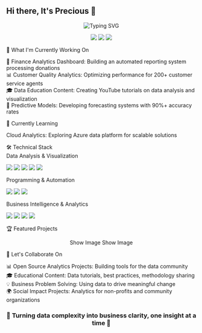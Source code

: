 ## Hi there, It's Precious 👋

<div align="center">
  <img src="https://readme-typing-svg.herokuapp.com?font=Fira+Code&pause=1000&color=2E9EF7&center=true&vCenter=true&width=435&lines=Data+Analyst+%7C+Business+Intelligence;Turning+Data+into+Actionable+Insights;4%2B+Years+in+Analytics+%26+Optimization;Power+BI+Certified+Professional" alt="Typing SVG" />
</div>
<p align="center">
  <a href="https://linkedin.com/in/precious-isioma-andrew-b935a9137"><img src="https://img.shields.io/badge/LinkedIn-Connect-blue?style=for-the-badge&logo=linkedin"></a>
  <a href="https://youtube.com/@issybi"><img src="https://img.shields.io/badge/YouTube-IssyBi-red?style=for-the-badge&logo=youtube"></a>
  <a href="mailto:preciousiandrew@gmail.com"><img src="https://img.shields.io/badge/Email-Contact-green?style=for-the-badge&logo=gmail"></a>
</p>

      
🔭 What I'm Currently Working On

🏦 Finance Analytics Dashboard: Building an automated reporting system processing donations  
📊 Customer Quality Analytics: Optimizing performance for 200+ customer service agents  
🎓 Data Education Content: Creating YouTube tutorials on data analysis and visualization  
🤖 Predictive Models: Developing forecasting systems with 90%+ accuracy rates  


🌱 Currently Learning  

Cloud Analytics: Exploring Azure data platform for scalable solutions

<!-- 
💼 Recent Achievements
<div align="center">

| 📈 Business Impact | 🔧 Technical Achievement | 🎯 Process Improvement |
|:---:|:---:|:---:|
| 25% increase in repeat donations | Built automated ETL pipelines | 80% reduction in manual reporting |
| 22% reduction in complaints | 90% accuracy in market projections | 85% prevention of performance issues |
| £15,000+ annual cost savings | Real-time dashboards for 200+ agents | 50% faster audit preparation |

</div> -->

🛠️ Technical Stack  
Data Analysis & Visualization
<p>
  <img src="https://img.shields.io/badge/SQL-Intermediate-4479A1?style=flat&logo=mysql&logoColor=white">
  <img src="https://img.shields.io/badge/Power%20BI-Certified-F2C811?style=flat&logo=powerbi&logoColor=black">
  <img src="https://img.shields.io/badge/Excel-Advanced-217346?style=flat&logo=microsoft-excel&logoColor=white">
  <img src="https://img.shields.io/badge/Tableau-Intermediate-E97627?style=flat&logo=tableau&logoColor=white">
  <img src="https://img.shields.io/badge/LookerStudio-Expert-4285F4?style=flat&logo=looker&logoColor=white">
</p>
Programming & Automation
<p>
  <img src="https://img.shields.io/badge/Python-Learning-3776AB?style=flat&logo=python&logoColor=white">
  <img src="https://img.shields.io/badge/Apps%20Script-Expert-34A853?style=flat&logo=google&logoColor=white">
  <img src="https://img.shields.io/badge/JavaScript-Intermediate-F7DF1E?style=flat&logo=javascript&logoColor=black">
</p>
Business Intelligence & Analytics
<p>
  <img src="https://img.shields.io/badge/A%2FB%20Testing-Expert-FF6B6B?style=flat">
  <img src="https://img.shields.io/badge/Statistical%20Analysis-Advanced-4ECDC4?style=flat">
  <img src="https://img.shields.io/badge/Predictive%20Modeling-Intermediate-45B7D1?style=flat">
  <img src="https://img.shields.io/badge/KPI%20Development-Expert-96CEB4?style=flat">
</p>

🏆 Featured Projects
<div align="center">
Show Image
Show Image
</div>

<!-- 📺 Latest YouTube Content
<!-- YOUTUBE:START -->
<!--📊 Power BI Tutorial: Building Interactive Dashboards for Business Analytics
📈 Excel to SQL: Transitioning from Spreadsheets to Database Analysis
🎯 Data Visualization: Best Practices for Clear, Impactful Charts
🔍 Root Cause Analysis: Using Data to Solve Business Problems

<!-- YOUTUBE:END -->
<!--▶️ Watch More on IssyBi Channel -->

🤝 Let's Collaborate On

📊 Open Source Analytics Projects: Building tools for the data community  
🎓 Educational Content: Data tutorials, best practices, methodology sharing  
💡 Business Problem Solving: Using data to drive meaningful change  
🌍 Social Impact Projects: Analytics for non-profits and community organizations  

<div align="center">
  <h3>💫 Turning data complexity into business clarity, one insight at a time 💫</h3>
</div>
